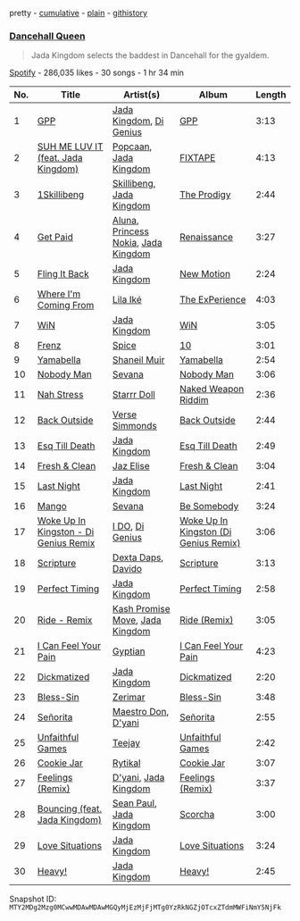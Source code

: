 pretty - [cumulative](/playlists/cumulative/37i9dQZF1DX0cNYCfLOrsu.md) - [plain](/playlists/plain/37i9dQZF1DX0cNYCfLOrsu) - [githistory](https://github.githistory.xyz/mackorone/spotify-playlist-archive/blob/main/playlists/plain/37i9dQZF1DX0cNYCfLOrsu)

### [Dancehall Queen](https://open.spotify.com/playlist/37i9dQZF1DX0cNYCfLOrsu)

> Jada Kingdom selects the baddest in Dancehall for the gyaldem.

[Spotify](https://open.spotify.com/user/spotify) - 286,035 likes - 30 songs - 1 hr 34 min

| No. | Title | Artist(s) | Album | Length |
|---|---|---|---|---|
| 1 | [GPP](https://open.spotify.com/track/3rnMusaZSGqhvWJG63Li55) | [Jada Kingdom](https://open.spotify.com/artist/2FgooFaZzZy6PUyJImk0kG), [Di Genius](https://open.spotify.com/artist/08erObvNX7rs7d4pbuaRCQ) | [GPP](https://open.spotify.com/album/05JFI9UgHFBD6gvanViaTW) | 3:13 |
| 2 | [SUH ME LUV IT \(feat\. Jada Kingdom\)](https://open.spotify.com/track/4iyNOD4gCFiKMc62BVm0IN) | [Popcaan](https://open.spotify.com/artist/62DmErcU7dqZbJaDqwsqzR), [Jada Kingdom](https://open.spotify.com/artist/2FgooFaZzZy6PUyJImk0kG) | [FIXTAPE](https://open.spotify.com/album/3yqk7nimwdE2FdaA85iJM8) | 4:13 |
| 3 | [1Skillibeng](https://open.spotify.com/track/4q90DrWjw2roovdi4q1tj1) | [Skillibeng](https://open.spotify.com/artist/5FkUhnHQ0KC63549LHHtst), [Jada Kingdom](https://open.spotify.com/artist/2FgooFaZzZy6PUyJImk0kG) | [The Prodigy](https://open.spotify.com/album/3ddPKANxkFGX7tDYFZUa14) | 2:44 |
| 4 | [Get Paid](https://open.spotify.com/track/6fjjjC1Swt5bxEdkXH8DFr) | [Aluna](https://open.spotify.com/artist/5ITI6SEoUZMIXXkzCfr4oE), [Princess Nokia](https://open.spotify.com/artist/6lay1nwbE6hTx1jivysUAL), [Jada Kingdom](https://open.spotify.com/artist/2FgooFaZzZy6PUyJImk0kG) | [Renaissance](https://open.spotify.com/album/0cFJfTwmx4KOM9zEy9i2nB) | 3:27 |
| 5 | [Fling It Back](https://open.spotify.com/track/6DNaScbqaxX3YK2Yr2z8l5) | [Jada Kingdom](https://open.spotify.com/artist/2FgooFaZzZy6PUyJImk0kG) | [New Motion](https://open.spotify.com/album/4hHBmKgaOVfKlZYc7Ag1ly) | 2:24 |
| 6 | [Where I'm Coming From](https://open.spotify.com/track/2jQENRPVxXb8TcTAXW6wpQ) | [Lila Iké](https://open.spotify.com/artist/0uAUrmEQbwcDFzg0v7VicO) | [The ExPerience](https://open.spotify.com/album/3fijbBVRaz2CUyoWAV1ZlK) | 4:03 |
| 7 | [WiN](https://open.spotify.com/track/2OXEw9zJ3fVsjU3qW06eFB) | [Jada Kingdom](https://open.spotify.com/artist/2FgooFaZzZy6PUyJImk0kG) | [WiN](https://open.spotify.com/album/6T4nU0Ta49qiEbw5TX27gc) | 3:05 |
| 8 | [Frenz](https://open.spotify.com/track/6yZrs0P7YoPMZwB8iBFT2z) | [Spice](https://open.spotify.com/artist/0wEvWMQRqaXcgnrZv6KtyL) | [10](https://open.spotify.com/album/7pKLvzqcLuNx96e59VFREP) | 3:01 |
| 9 | [Yamabella](https://open.spotify.com/track/2XtrSZeRNtCGiMJX7Kjp01) | [Shaneil Muir](https://open.spotify.com/artist/6ilIhmo2Ijzq3BnKuxf2KQ) | [Yamabella](https://open.spotify.com/album/1MRKXWfa8l9LMdBA7n8l3k) | 2:54 |
| 10 | [Nobody Man](https://open.spotify.com/track/3SqjoLzw3RFsUmIzes5d7Y) | [Sevana](https://open.spotify.com/artist/2TZL5FEo1CGwmgdMSFwsdS) | [Nobody Man](https://open.spotify.com/album/5zlCSqSCYDPxhAZ3E9WPsS) | 3:06 |
| 11 | [Nah Stress](https://open.spotify.com/track/1tuBVTFKYa8IRV2Ytqjuq0) | [Starrr Doll](https://open.spotify.com/artist/5P55RMLldbMtwYzUjtwkxt) | [Naked Weapon Riddim](https://open.spotify.com/album/3erQkmWoGbhs6n0xVhygNy) | 2:36 |
| 12 | [Back Outside](https://open.spotify.com/track/1EI3IRXtVOCKk1tEGu7cMJ) | [Verse Simmonds](https://open.spotify.com/artist/0EgUow5z0SXVA9lunNSB1q) | [Back Outside](https://open.spotify.com/album/441cdphUhSx3rItYnylAec) | 2:44 |
| 13 | [Esq Till Death](https://open.spotify.com/track/7uNezvyxKxUL3lTMVr3Dyl) | [Jada Kingdom](https://open.spotify.com/artist/2FgooFaZzZy6PUyJImk0kG) | [Esq Till Death](https://open.spotify.com/album/5xY4mAG2JBfIH7OcOTHglk) | 2:49 |
| 14 | [Fresh & Clean](https://open.spotify.com/track/5b9fVxzMOy6LQBDKjq2N9N) | [Jaz Elise](https://open.spotify.com/artist/1KcAq7rtxXV2RJ7BsFFItA) | [Fresh & Clean](https://open.spotify.com/album/1fJirRJoQVlGey8jQy0iol) | 3:04 |
| 15 | [Last Night](https://open.spotify.com/track/75c7QfJdwpd2NYu540uZqX) | [Jada Kingdom](https://open.spotify.com/artist/2FgooFaZzZy6PUyJImk0kG) | [Last Night](https://open.spotify.com/album/5Xqea1Wk5gQszwvtviUG3h) | 2:41 |
| 16 | [Mango](https://open.spotify.com/track/49oIEfr2Il2yelVtaZTYyY) | [Sevana](https://open.spotify.com/artist/2TZL5FEo1CGwmgdMSFwsdS) | [Be Somebody](https://open.spotify.com/album/1Sjcvq1oxdtJ3YmfuIO0bm) | 3:24 |
| 17 | [Woke Up In Kingston \- Di Genius Remix](https://open.spotify.com/track/6pduFTCZWlDzWtdwk44d74) | [I DO](https://open.spotify.com/artist/2CpKPyP4X3dR9vTHqwbnR8), [Di Genius](https://open.spotify.com/artist/08erObvNX7rs7d4pbuaRCQ) | [Woke Up In Kingston \(Di Genius Remix\)](https://open.spotify.com/album/1I4Y5jDcag1UIZxhNgbWY4) | 3:06 |
| 18 | [Scripture](https://open.spotify.com/track/5mxjjwz1QzSBZL92y9Gm7N) | [Dexta Daps](https://open.spotify.com/artist/28UDeKu2FPrU0T7dpUiSGY), [Davido](https://open.spotify.com/artist/0Y3agQaa6g2r0YmHPOO9rh) | [Scripture](https://open.spotify.com/album/43DlU7NOku21Zu2nxEIlrP) | 3:13 |
| 19 | [Perfect Timing](https://open.spotify.com/track/1oVOsqeVthHmALeMn38oqN) | [Jada Kingdom](https://open.spotify.com/artist/2FgooFaZzZy6PUyJImk0kG) | [Perfect Timing](https://open.spotify.com/album/7peKE7q2tOlYtcTuprgrWq) | 2:58 |
| 20 | [Ride \- Remix](https://open.spotify.com/track/3SEfX0PJAkE9mqFVMSO4QO) | [Kash Promise Move](https://open.spotify.com/artist/0n2GVhODT8CJldQoVdsMw4), [Jada Kingdom](https://open.spotify.com/artist/2FgooFaZzZy6PUyJImk0kG) | [Ride \(Remix\)](https://open.spotify.com/album/5ksTZQyb1EcTen6NYlEgL5) | 3:05 |
| 21 | [I Can Feel Your Pain](https://open.spotify.com/track/0tpaQpIJnRQ8GQ0BLjQFlg) | [Gyptian](https://open.spotify.com/artist/2JX4h8xm0hNxCB0aNBWzyi) | [I Can Feel Your Pain](https://open.spotify.com/album/3m0h3NcSXFHcFiJGrxx1aO) | 4:23 |
| 22 | [Dickmatized](https://open.spotify.com/track/2dSbH1DD8CEqHqyS1Ey0bd) | [Jada Kingdom](https://open.spotify.com/artist/2FgooFaZzZy6PUyJImk0kG) | [Dickmatized](https://open.spotify.com/album/79gp57yPl6DStAtpdX08KQ) | 2:20 |
| 23 | [Bless\-Sin](https://open.spotify.com/track/3ngHXvYEgaZex41OjmpMJu) | [Zerimar](https://open.spotify.com/artist/7IbkKTNpBj7MORRdt3oge3) | [Bless\-Sin](https://open.spotify.com/album/3igYL8gvd1EDIrnO5fo2x3) | 3:48 |
| 24 | [Señorita](https://open.spotify.com/track/3LiT0O7d6Xj78anH3T0tLf) | [Maestro Don](https://open.spotify.com/artist/6sgu3qdyKJZuXyCdUxBRPV), [D'yani](https://open.spotify.com/artist/3c4mJY5ixVvzRBdYvBtxci) | [Señorita](https://open.spotify.com/album/1LBqEhWeeeNOleFewq2zOY) | 2:55 |
| 25 | [Unfaithful Games](https://open.spotify.com/track/0Bi1a3Gpea9TBxAvRChwwv) | [Teejay](https://open.spotify.com/artist/30hElzuHCZ1qzCl364SHma) | [Unfaithful Games](https://open.spotify.com/album/7IU5Pc6aKOh9XNwiPCp2p8) | 2:42 |
| 26 | [Cookie Jar](https://open.spotify.com/track/764mhTks6eJyqcKw4itUQ2) | [Rytikal](https://open.spotify.com/artist/2XmUEusYfpe4UG5BJtRwgX) | [Cookie Jar](https://open.spotify.com/album/5ZeOhFGmF9wYVrlgaiVn9a) | 3:07 |
| 27 | [Feelings \(Remix\)](https://open.spotify.com/track/5Bij2gXhLEUUxyPGcZZFFj) | [D'yani](https://open.spotify.com/artist/3c4mJY5ixVvzRBdYvBtxci), [Jada Kingdom](https://open.spotify.com/artist/2FgooFaZzZy6PUyJImk0kG) | [Feelings \(Remix\)](https://open.spotify.com/album/3DgIXwqAlgbDSIJZhLj3ba) | 3:37 |
| 28 | [Bouncing \(feat\. Jada Kingdom\)](https://open.spotify.com/track/5t1niULed9CjX17UXs17e6) | [Sean Paul](https://open.spotify.com/artist/3Isy6kedDrgPYoTS1dazA9), [Jada Kingdom](https://open.spotify.com/artist/2FgooFaZzZy6PUyJImk0kG) | [Scorcha](https://open.spotify.com/album/1hVo8fqEJffd9IjV8gHjQ5) | 3:00 |
| 29 | [Love Situations](https://open.spotify.com/track/18YlTPHOFfZCd4EaeqD8De) | [Jada Kingdom](https://open.spotify.com/artist/2FgooFaZzZy6PUyJImk0kG) | [Love Situations](https://open.spotify.com/album/3AYh9Cgmai1t6Aw6jvrQTe) | 3:24 |
| 30 | [Heavy!](https://open.spotify.com/track/6QQb9IsS797WWbHWgsyiQf) | [Jada Kingdom](https://open.spotify.com/artist/2FgooFaZzZy6PUyJImk0kG) | [Heavy!](https://open.spotify.com/album/4fkjpMo0MufbdR6YyY4pQ9) | 2:45 |

Snapshot ID: `MTY2MDg2Mzg0MCwwMDAwMDAwMGQyMjEzMjFjMTg0YzRkNGZjOTcxZTdmMWFiNmY5NjFk`
